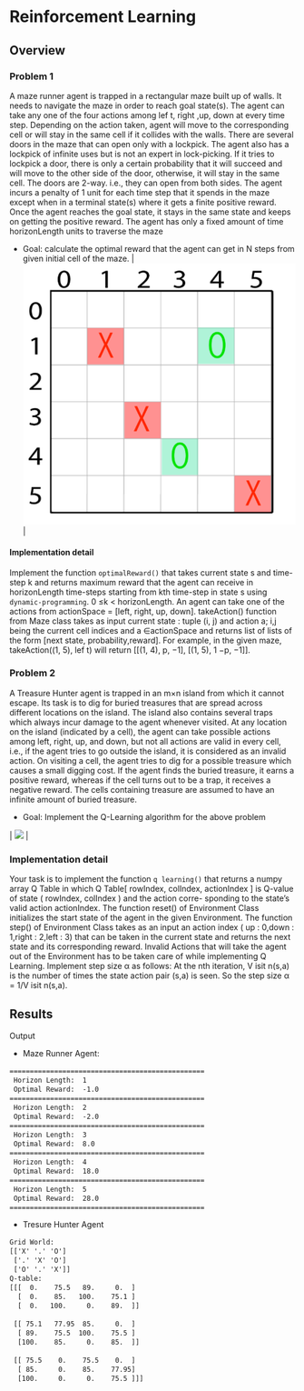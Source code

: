 # Reinforcement Learning


## Overview

### Problem 1
A maze runner agent is trapped in a rectangular maze built up of walls. It needs to navigate the maze in
order to reach goal state(s). The agent can take any one of the four actions among lef t, right ,up, down
at every time step. Depending on the action taken, agent will move to the corresponding cell or will stay
in the same cell if it collides with the walls. There are several doors in the maze that can open only with
a lockpick. The agent also has a lockpick of infinite uses but is not an expert in lock-picking. If it tries to
lockpick a door, there is only a certain probability that it will succeed and will move to the other side of
the door, otherwise, it will stay in the same cell. The doors are 2-way. i.e., they can open from both sides.
The agent incurs a penalty of 1 unit for each time step that it spends in the maze except when in a terminal
state(s) where it gets a finite positive reward. Once the agent reaches the goal state, it stays in the same
state and keeps on getting the positive reward. The agent has only a fixed amount of time horizonLength
units to traverse the maze

- Goal: calculate the optimal reward that the agent can get in N steps from given initial cell of the maze.
| ![](https://github.com/RahulBoipai/Reinforcement_Learning/blob/main/pics/goal_grid.png) |

#### Implementation detail
Implement the function `optimalReward()` that takes current state s and time-step
k and returns maximum reward that the agent can receive in horizonLength time-steps starting from kth
time-step in state s using `dynamic-programming`. 0 ≤k < horizonLength.
An agent can take one of the actions from actionSpace = [left, right, up, down].
takeAction() function from Maze class takes as input current state : tuple (i, j) and action a; i,j being the
current cell indices and a ∈actionSpace and returns list of lists of the form [next state, probability,reward].
For example, in the given maze, takeAction((1, 5), lef t) will return [[(1, 4), p, −1], [(1, 5), 1 −p, −1]].


### Problem 2
A Treasure Hunter agent is trapped in an m×n island from which it cannot escape. Its task is to dig for
buried treasures that are spread across different locations on the island. The island also contains several
traps which always incur damage to the agent whenever visited. At any location on the island (indicated by
a cell), the agent can take possible actions among left, right, up, and down, but not all actions are valid in
every cell, i.e., if the agent tries to go outside the island, it is considered as an invalid action. On visiting a
cell, the agent tries to dig for a possible treasure which causes a small digging cost. If the agent finds the
buried treasure, it earns a positive reward, whereas if the cell turns out to be a trap, it receives a negative
reward. The cells containing treasure are assumed to have an infinite amount of buried treasure.


- Goal: Implement the Q-Learning algorithm for the above problem

| ![](/data/home/rahulboipai/IISc/RL/pics/goal_grid.png) |

### Implementation detail
Your task is to implement the function `q learning()` that returns a numpy array Q Table in which
Q Table[ rowIndex, colIndex, actionIndex ] is Q-value of state ( rowIndex, colIndex ) and the action corre-
sponding to the state’s valid action actionIndex.
The function reset() of Environment Class initializes the start state of the agent in the given Environment.
The function step() of Environment Class takes as an input an action index ( up : 0,down : 1,right :
2,left : 3) that can be taken in the current state and returns the next state and its corresponding reward.
Invalid Actions that will take the agent out of the Environment has to be taken care of while implementing
Q Learning.
Implement step size α as follows: At the nth iteration, V isit n(s,a) is the number
of times the state action pair (s,a) is seen. So the step size α = 1/V isit n(s,a).


## Results
Output
- Maze Runner Agent: 
```
================================================
 Horizon Length:  1
 Optimal Reward:  -1.0
================================================
 Horizon Length:  2
 Optimal Reward:  -2.0
================================================
 Horizon Length:  3
 Optimal Reward:  8.0
================================================
 Horizon Length:  4
 Optimal Reward:  18.0
================================================
 Horizon Length:  5
 Optimal Reward:  28.0
================================================
```

- Tresure Hunter Agent
```
Grid World:
[['X' '.' 'O']
 ['.' 'X' 'O']
 ['O' '.' 'X']]
Q-table:
[[[  0.    75.5   89.     0.  ]
  [  0.    85.   100.    75.1 ]
  [  0.   100.     0.    89.  ]]

 [[ 75.1   77.95  85.     0.  ]
  [ 89.    75.5  100.    75.5 ]
  [100.    85.     0.    85.  ]]

 [[ 75.5    0.    75.5    0.  ]
  [ 85.     0.    85.    77.95]
  [100.     0.     0.    75.5 ]]]
```




